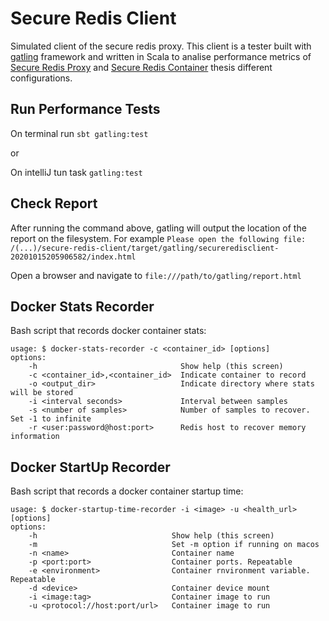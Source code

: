 # Secure Redis Client

Simulated client of the secure redis proxy. This client is a tester built with [gatling](https://gatling.io) framework and written in Scala to analise performance metrics of [Secure Redis Proxy](https://github.com/aanciaes/secure-redis-proxy) and [Secure Redis Container](https://github.com/aanciaes/secure-redis-container) thesis different configurations.

## Run Performance Tests

On terminal run `sbt gatling:test`

or

On intelliJ tun task `gatling:test`

## Check Report

After running the command above, gatling will output the location of the report on the filesystem. For example `Please open the following file: /(...)/secure-redis-client/target/gatling/secureredisclient-20201015205906582/index.html`

Open a browser and navigate to `file:///path/to/gatling/report.html`

## Docker Stats Recorder

Bash script that records docker container stats:

```
usage: $ docker-stats-recorder -c <container_id> [options]
options:
    -h                                Show help (this screen)
    -c <container_id>,<container_id>  Indicate container to record
    -o <output_dir>                   Indicate directory where stats will be stored
    -i <interval seconds>             Interval between samples
    -s <number of samples>            Number of samples to recover. Set -1 to infinite
    -r <user:password@host:port>      Redis host to recover memory information
```

## Docker StartUp Recorder

Bash script that records a docker container startup time:

```
usage: $ docker-startup-time-recorder -i <image> -u <health_url> [options]
options:
    -h                              Show help (this screen)
    -m                              Set -m option if running on macos
    -n <name>                       Container name
    -p <port:port>                  Container ports. Repeatable
    -e <environment>                Container rnvironment variable. Repeatable
    -d <device>                     Container device mount
    -i <image:tag>                  Container image to run
    -u <protocol://host:port/url>   Container image to run
```
